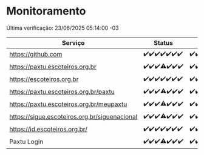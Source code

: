 # Monitoramento

Última verificação: 23/06/2025 05:14:00 -03

|Serviço|Status|Últimas 24h|
|---|---|---|
|https://github.com|<span title="2025-06-16: OK=23">✔️</span><span title="2025-06-17: OK=23">✔️</span><span title="2025-06-18: OK=23">✔️</span><span title="2025-06-19: OK=23">✔️</span><span title="2025-06-20: OK=23">✔️</span><span title="2025-06-21: OK=23">✔️</span><span title="2025-06-22: OK=8">✔️</span>|<span title="22/06/2025 06:09:00 -03 : 200">✔️</span><span title="22/06/2025 07:09:00 -03 : 200">✔️</span><span title="22/06/2025 08:07:00 -03 : 200">✔️</span><span title="22/06/2025 09:16:00 -03 : 200">✔️</span><span title="22/06/2025 10:19:00 -03 : 200">✔️</span><span title="22/06/2025 11:08:00 -03 : 200">✔️</span><span title="22/06/2025 12:08:00 -03 : 200">✔️</span><span title="22/06/2025 13:10:00 -03 : 200">✔️</span><span title="22/06/2025 14:07:00 -03 : 200">✔️</span><span title="22/06/2025 15:11:00 -03 : 200">✔️</span><span title="22/06/2025 16:07:00 -03 : 200">✔️</span><span title="22/06/2025 17:09:00 -03 : 200">✔️</span><span title="22/06/2025 18:08:00 -03 : 200">✔️</span><span title="22/06/2025 19:08:00 -03 : 200">✔️</span><span title="22/06/2025 20:09:00 -03 : 200">✔️</span><span title="22/06/2025 21:53:00 -03 : 200">✔️</span><span title="22/06/2025 23:49:00 -03 : 200">✔️</span><span title="23/06/2025 00:49:00 -03 : 200">✔️</span><span title="23/06/2025 01:25:00 -03 : 200">✔️</span><span title="23/06/2025 02:12:00 -03 : 200">✔️</span><span title="23/06/2025 03:15:00 -03 : 200">✔️</span><span title="23/06/2025 04:12:00 -03 : 200">✔️</span><span title="23/06/2025 05:14:00 -03 : 200">✔️</span>|
|https://paxtu.escoteiros.org.br|<span title="2025-06-16: OK=23">✔️</span><span title="2025-06-17: OK=23">✔️</span><span title="2025-06-18: OK=23">✔️</span><span title="2025-06-19: OK=22, Falhas=1">⚠️</span><span title="2025-06-20: OK=23">✔️</span><span title="2025-06-21: OK=23">✔️</span><span title="2025-06-22: OK=8">✔️</span>|<span title="22/06/2025 06:09:00 -03 : 200">✔️</span><span title="22/06/2025 07:09:00 -03 : 200">✔️</span><span title="22/06/2025 08:07:00 -03 : 200">✔️</span><span title="22/06/2025 09:16:00 -03 : 200">✔️</span><span title="22/06/2025 10:19:00 -03 : 200">✔️</span><span title="22/06/2025 11:08:00 -03 : 200">✔️</span><span title="22/06/2025 12:08:00 -03 : 200">✔️</span><span title="22/06/2025 13:10:00 -03 : 200">✔️</span><span title="22/06/2025 14:07:00 -03 : 200">✔️</span><span title="22/06/2025 15:11:00 -03 : 200">✔️</span><span title="22/06/2025 16:07:00 -03 : 200">✔️</span><span title="22/06/2025 17:09:00 -03 : 200">✔️</span><span title="22/06/2025 18:08:00 -03 : 200">✔️</span><span title="22/06/2025 19:08:00 -03 : 200">✔️</span><span title="22/06/2025 20:09:00 -03 : 200">✔️</span><span title="22/06/2025 21:53:00 -03 : 200">✔️</span><span title="22/06/2025 23:49:00 -03 : 200">✔️</span><span title="23/06/2025 00:49:00 -03 : 200">✔️</span><span title="23/06/2025 01:25:00 -03 : 200">✔️</span><span title="23/06/2025 02:12:00 -03 : 200">✔️</span><span title="23/06/2025 03:15:00 -03 : 200">✔️</span><span title="23/06/2025 04:12:00 -03 : 200">✔️</span><span title="23/06/2025 05:14:00 -03 : 200">✔️</span>|
|https://escoteiros.org.br|<span title="2025-06-16: OK=23">✔️</span><span title="2025-06-17: OK=23">✔️</span><span title="2025-06-18: OK=23">✔️</span><span title="2025-06-19: OK=23">✔️</span><span title="2025-06-20: OK=23">✔️</span><span title="2025-06-21: OK=23">✔️</span><span title="2025-06-22: OK=8">✔️</span>|<span title="22/06/2025 06:09:00 -03 : 200">✔️</span><span title="22/06/2025 07:09:00 -03 : 200">✔️</span><span title="22/06/2025 08:07:00 -03 : 200">✔️</span><span title="22/06/2025 09:16:00 -03 : 200">✔️</span><span title="22/06/2025 10:19:00 -03 : 200">✔️</span><span title="22/06/2025 11:08:00 -03 : 200">✔️</span><span title="22/06/2025 12:08:00 -03 : 200">✔️</span><span title="22/06/2025 13:10:00 -03 : 200">✔️</span><span title="22/06/2025 14:07:00 -03 : 200">✔️</span><span title="22/06/2025 15:11:00 -03 : 200">✔️</span><span title="22/06/2025 16:07:00 -03 : 200">✔️</span><span title="22/06/2025 17:09:00 -03 : 200">✔️</span><span title="22/06/2025 18:08:00 -03 : 200">✔️</span><span title="22/06/2025 19:08:00 -03 : 200">✔️</span><span title="22/06/2025 20:09:00 -03 : 200">✔️</span><span title="22/06/2025 21:53:00 -03 : 200">✔️</span><span title="22/06/2025 23:49:00 -03 : 200">✔️</span><span title="23/06/2025 00:49:00 -03 : 200">✔️</span><span title="23/06/2025 01:25:00 -03 : 200">✔️</span><span title="23/06/2025 02:12:00 -03 : 200">✔️</span><span title="23/06/2025 03:15:00 -03 : 200">✔️</span><span title="23/06/2025 04:12:00 -03 : 200">✔️</span><span title="23/06/2025 05:14:00 -03 : 200">✔️</span>|
|https://paxtu.escoteiros.org.br/paxtu|<span title="2025-06-16: OK=23">✔️</span><span title="2025-06-17: OK=23">✔️</span><span title="2025-06-18: OK=23">✔️</span><span title="2025-06-19: OK=22, Falhas=1">⚠️</span><span title="2025-06-20: OK=23">✔️</span><span title="2025-06-21: OK=23">✔️</span><span title="2025-06-22: OK=8">✔️</span>|<span title="22/06/2025 06:09:00 -03 : 200">✔️</span><span title="22/06/2025 07:09:00 -03 : 200">✔️</span><span title="22/06/2025 08:07:00 -03 : 200">✔️</span><span title="22/06/2025 09:16:00 -03 : 200">✔️</span><span title="22/06/2025 10:19:00 -03 : 200">✔️</span><span title="22/06/2025 11:08:00 -03 : 200">✔️</span><span title="22/06/2025 12:08:00 -03 : 200">✔️</span><span title="22/06/2025 13:10:00 -03 : 200">✔️</span><span title="22/06/2025 14:07:00 -03 : 200">✔️</span><span title="22/06/2025 15:11:00 -03 : 200">✔️</span><span title="22/06/2025 16:07:00 -03 : 200">✔️</span><span title="22/06/2025 17:09:00 -03 : 200">✔️</span><span title="22/06/2025 18:08:00 -03 : 200">✔️</span><span title="22/06/2025 19:08:00 -03 : 200">✔️</span><span title="22/06/2025 20:09:00 -03 : 200">✔️</span><span title="22/06/2025 21:53:00 -03 : 200">✔️</span><span title="22/06/2025 23:49:00 -03 : 200">✔️</span><span title="23/06/2025 00:49:00 -03 : 200">✔️</span><span title="23/06/2025 01:25:00 -03 : 200">✔️</span><span title="23/06/2025 02:12:00 -03 : 200">✔️</span><span title="23/06/2025 03:15:00 -03 : 200">✔️</span><span title="23/06/2025 04:12:00 -03 : 200">✔️</span><span title="23/06/2025 05:14:00 -03 : 200">✔️</span>|
|https://paxtu.escoteiros.org.br/meupaxtu|<span title="2025-06-16: OK=23">✔️</span><span title="2025-06-17: OK=23">✔️</span><span title="2025-06-18: OK=23">✔️</span><span title="2025-06-19: OK=22, Falhas=1">⚠️</span><span title="2025-06-20: OK=23">✔️</span><span title="2025-06-21: OK=23">✔️</span><span title="2025-06-22: OK=8">✔️</span>|<span title="22/06/2025 06:09:00 -03 : 200">✔️</span><span title="22/06/2025 07:09:00 -03 : 200">✔️</span><span title="22/06/2025 08:07:00 -03 : 200">✔️</span><span title="22/06/2025 09:16:00 -03 : 200">✔️</span><span title="22/06/2025 10:19:00 -03 : 200">✔️</span><span title="22/06/2025 11:08:00 -03 : 200">✔️</span><span title="22/06/2025 12:08:00 -03 : 200">✔️</span><span title="22/06/2025 13:10:00 -03 : 200">✔️</span><span title="22/06/2025 14:07:00 -03 : 200">✔️</span><span title="22/06/2025 15:11:00 -03 : 200">✔️</span><span title="22/06/2025 16:07:00 -03 : 200">✔️</span><span title="22/06/2025 17:09:00 -03 : 200">✔️</span><span title="22/06/2025 18:08:00 -03 : 200">✔️</span><span title="22/06/2025 19:08:00 -03 : 200">✔️</span><span title="22/06/2025 20:09:00 -03 : 200">✔️</span><span title="22/06/2025 21:53:00 -03 : 200">✔️</span><span title="22/06/2025 23:49:00 -03 : 200">✔️</span><span title="23/06/2025 00:49:00 -03 : 200">✔️</span><span title="23/06/2025 01:25:00 -03 : 200">✔️</span><span title="23/06/2025 02:12:00 -03 : 200">✔️</span><span title="23/06/2025 03:15:00 -03 : 200">✔️</span><span title="23/06/2025 04:12:00 -03 : 200">✔️</span><span title="23/06/2025 05:14:00 -03 : 200">✔️</span>|
|https://sigue.escoteiros.org.br/siguenacional|<span title="2025-06-16: OK=23">✔️</span><span title="2025-06-17: OK=23">✔️</span><span title="2025-06-18: OK=23">✔️</span><span title="2025-06-19: OK=22, Falhas=1">⚠️</span><span title="2025-06-20: OK=23">✔️</span><span title="2025-06-21: OK=23">✔️</span><span title="2025-06-22: OK=8">✔️</span>|<span title="22/06/2025 06:09:00 -03 : 200">✔️</span><span title="22/06/2025 07:09:00 -03 : 200">✔️</span><span title="22/06/2025 08:07:00 -03 : 200">✔️</span><span title="22/06/2025 09:16:00 -03 : 200">✔️</span><span title="22/06/2025 10:19:00 -03 : 200">✔️</span><span title="22/06/2025 11:08:00 -03 : 200">✔️</span><span title="22/06/2025 12:08:00 -03 : 200">✔️</span><span title="22/06/2025 13:10:00 -03 : 200">✔️</span><span title="22/06/2025 14:07:00 -03 : 200">✔️</span><span title="22/06/2025 15:11:00 -03 : 200">✔️</span><span title="22/06/2025 16:07:00 -03 : 200">✔️</span><span title="22/06/2025 17:09:00 -03 : 200">✔️</span><span title="22/06/2025 18:08:00 -03 : 200">✔️</span><span title="22/06/2025 19:08:00 -03 : 200">✔️</span><span title="22/06/2025 20:09:00 -03 : 200">✔️</span><span title="22/06/2025 21:53:00 -03 : 200">✔️</span><span title="22/06/2025 23:49:00 -03 : 200">✔️</span><span title="23/06/2025 00:49:00 -03 : 200">✔️</span><span title="23/06/2025 01:25:00 -03 : 200">✔️</span><span title="23/06/2025 02:12:00 -03 : 200">✔️</span><span title="23/06/2025 03:15:00 -03 : 200">✔️</span><span title="23/06/2025 04:12:00 -03 : 200">✔️</span><span title="23/06/2025 05:14:00 -03 : 200">✔️</span>|
|https://id.escoteiros.org.br/|<span title="2025-06-16: OK=23">✔️</span><span title="2025-06-17: OK=23">✔️</span><span title="2025-06-18: OK=23">✔️</span><span title="2025-06-19: OK=23">✔️</span><span title="2025-06-20: OK=23">✔️</span><span title="2025-06-21: OK=23">✔️</span><span title="2025-06-22: OK=8">✔️</span>|<span title="22/06/2025 06:09:00 -03 : 200">✔️</span><span title="22/06/2025 07:09:00 -03 : 200">✔️</span><span title="22/06/2025 08:07:00 -03 : 200">✔️</span><span title="22/06/2025 09:16:00 -03 : 200">✔️</span><span title="22/06/2025 10:19:00 -03 : 200">✔️</span><span title="22/06/2025 11:08:00 -03 : 200">✔️</span><span title="22/06/2025 12:08:00 -03 : 200">✔️</span><span title="22/06/2025 13:10:00 -03 : 200">✔️</span><span title="22/06/2025 14:07:00 -03 : 200">✔️</span><span title="22/06/2025 15:11:00 -03 : 200">✔️</span><span title="22/06/2025 16:07:00 -03 : 200">✔️</span><span title="22/06/2025 17:09:00 -03 : 200">✔️</span><span title="22/06/2025 18:08:00 -03 : 200">✔️</span><span title="22/06/2025 19:08:00 -03 : 200">✔️</span><span title="22/06/2025 20:09:00 -03 : 200">✔️</span><span title="22/06/2025 21:53:00 -03 : 200">✔️</span><span title="22/06/2025 23:49:00 -03 : 200">✔️</span><span title="23/06/2025 00:49:00 -03 : 200">✔️</span><span title="23/06/2025 01:25:00 -03 : 200">✔️</span><span title="23/06/2025 02:12:00 -03 : 200">✔️</span><span title="23/06/2025 03:15:00 -03 : 200">✔️</span><span title="23/06/2025 04:12:00 -03 : 200">✔️</span><span title="23/06/2025 05:14:00 -03 : 200">✔️</span>|
|Paxtu Login|<span title="2025-06-16: OK=23">✔️</span><span title="2025-06-17: OK=23">✔️</span><span title="2025-06-18: OK=23">✔️</span><span title="2025-06-19: OK=22, Falhas=1">⚠️</span><span title="2025-06-20: OK=23">✔️</span><span title="2025-06-21: OK=23">✔️</span><span title="2025-06-22: OK=8">✔️</span>|<span title="22/06/2025 06:09:00 -03 : 200">✔️</span><span title="22/06/2025 07:09:00 -03 : 200">✔️</span><span title="22/06/2025 08:07:00 -03 : 200">✔️</span><span title="22/06/2025 09:16:00 -03 : 200">✔️</span><span title="22/06/2025 10:19:00 -03 : 200">✔️</span><span title="22/06/2025 11:08:00 -03 : 200">✔️</span><span title="22/06/2025 12:08:00 -03 : 200">✔️</span><span title="22/06/2025 13:10:00 -03 : 200">✔️</span><span title="22/06/2025 14:07:00 -03 : 200">✔️</span><span title="22/06/2025 15:11:00 -03 : 200">✔️</span><span title="22/06/2025 16:07:00 -03 : 200">✔️</span><span title="22/06/2025 17:09:00 -03 : 200">✔️</span><span title="22/06/2025 18:08:00 -03 : 200">✔️</span><span title="22/06/2025 19:08:00 -03 : 200">✔️</span><span title="22/06/2025 20:09:00 -03 : 200">✔️</span><span title="22/06/2025 21:53:00 -03 : 200">✔️</span><span title="22/06/2025 23:49:00 -03 : 200">✔️</span><span title="23/06/2025 00:49:00 -03 : 200">✔️</span><span title="23/06/2025 01:25:00 -03 : 200">✔️</span><span title="23/06/2025 02:12:00 -03 : 200">✔️</span><span title="23/06/2025 03:15:00 -03 : 200">✔️</span><span title="23/06/2025 04:12:00 -03 : 200">✔️</span><span title="23/06/2025 05:14:00 -03 : 200">✔️</span>|
